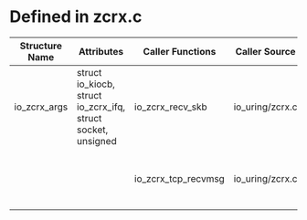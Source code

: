 # Defined in zcrx.c

| Structure Name | Attributes | Caller Functions | Caller Source | Usage |
| - | - | - | - | - |
| io_zcrx_args | struct io_kiocb, struct io_zcrx_ifq, struct socket, unsigned | io_zcrx_recv_skb | io_uring/zcrx.c | function parameter, initialized local variable |
| | | io_zcrx_tcp_recvmsg | io_uring/zcrx.c | function parameter, initialized local variable |
